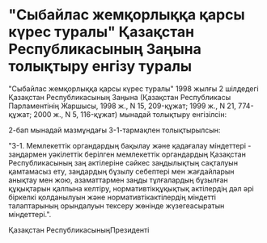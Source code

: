 # "Сыбайлас жемқорлыққа қарсы күрес туралы" Қазақстан Республикасының Заңына толықтыру енгізу туралы

"Сыбайлас жемқорлыққа қарсы күрес туралы" 1998 жылғы 2 шілдедегі Қазақстан Республикасының Заңына (Қазақстан Республикасы Парламентінің Жаршысы, 1998 ж., N 15, 209-құжат; 1999 ж., N 21, 774-құжат; 2000 ж., N 5, 116-құжат) мынадай толықтыру енгізілсін:

2-бап мынадай мазмұндағы 3-1-тармақпен толықтырылсын:

"3-1. Мемлекеттік органдардың бақылау және қадағалау міндеттері - заңдармен уәкілеттік берілген мемлекеттік органдардың Қазақстан Республикасының заң актілеріне сәйкес заңдылықтың сақталуын қамтамасыз ету, заңдардың бұзылу себептері мен жағдайларын анықтау мен жою, азаматтармен заңды тұлғалардың бұзылған құқықтарын қалпына келтіру, нормативтікқұқықтық актілердің дәл әрі біркелкі қолданылуын және нормативтікактілердің міндетті талаптарының орындалуын тексеру жөнінде жүзегеасыратын міндеттері.".

Қазақстан РеспубликасыныңПрезиденті

